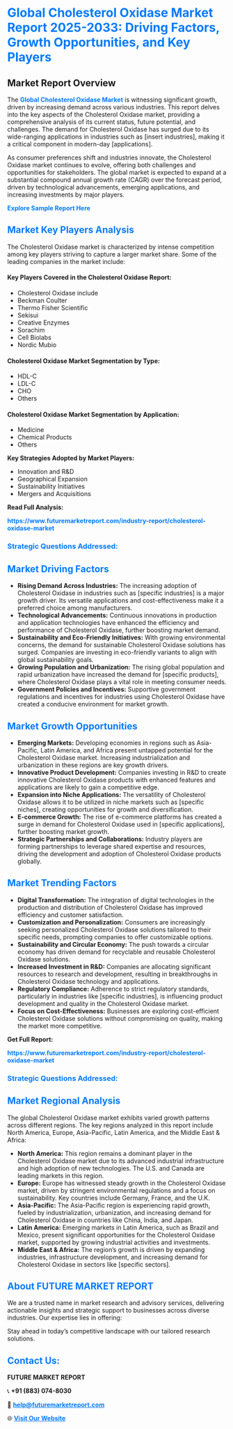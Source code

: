 <h1 style="color: #007BFF;">Global Cholesterol Oxidase Market Report 2025-2033: Driving Factors, Growth Opportunities, and Key Players</h1>

<section id="overview">
<h2>Market Report Overview</h2>
<p>The <a href="https://www.futuremarketreport.com/industry-report/cholesterol-oxidase-market" style="color: #007BFF; text-decoration: none;"><strong>Global Cholesterol Oxidase Market</strong></a> is witnessing significant growth, driven by increasing demand across various industries. This report delves into the key aspects of the Cholesterol Oxidase market, providing a comprehensive analysis of its current status, future potential, and challenges. The demand for Cholesterol Oxidase has surged due to its wide-ranging applications in industries such as [insert industries], making it a critical component in modern-day [applications].</p>
<p>As consumer preferences shift and industries innovate, the Cholesterol Oxidase market continues to evolve, offering both challenges and opportunities for stakeholders. The global market is expected to expand at a substantial compound annual growth rate (CAGR) over the forecast period, driven by technological advancements, emerging applications, and increasing investments by major players.</p>
</section>

<section id="overview">
<p><a href="https://www.futuremarketreport.com/request-sample/reportId=97307" style="color: #007BFF; text-decoration: none;"><strong>Explore Sample Report Here</strong></a></p>
</section>

<section id="key-players">
<h2 style="color: #007BFF;">Market Key Players Analysis</h2>
<p>The Cholesterol Oxidase market is characterized by intense competition among key players striving to capture a larger market share. Some of the leading companies in the market include:</p>
<h4>Key Players Covered in the Cholesterol Oxidase Report:</h4>
<ul><li>Cholesterol Oxidase include</li><li>Beckman Coulter</li><li>Thermo Fisher Scientific</li><li>Sekisui</li><li>Creative Enzymes</li><li>Sorachim</li><li>Cell Biolabs</li><li>Nordic Mubio</li></ul>
<h4>Cholesterol Oxidase Market Segmentation by Type:</h4>
<ul><li>HDL-C</li><li>LDL-C</li><li>CHO</li><li>Others</li></ul>

<h4>Cholesterol Oxidase Market Segmentation by Application:</h4>
<ul><li>Medicine</li><li>Chemical Products</li><li>Others</li></ul>
<p><strong>Key Strategies Adopted by Market Players:</strong></p>
<ul>
<li>Innovation and R&D</li>
<li>Geographical Expansion</li>
<li>Sustainability Initiatives</li>
<li>Mergers and Acquisitions</li>
</ul>
</section>

<section>
<p><strong>Read Full Analysis: </strong></p><a href="https://www.futuremarketreport.com/industry-report/cholesterol-oxidase-market" style="color: #007BFF; text-decoration: none;"><strong>https://www.futuremarketreport.com/industry-report/cholesterol-oxidase-market</strong></a>
<h3 style="color: #007BFF;">Strategic Questions Addressed:</h3>
</section>

<section id="driving-factors">
<h2 style="color: #007BFF;">Market Driving Factors</h2>
<ul>
<li><strong>Rising Demand Across Industries:</strong> The increasing adoption of Cholesterol Oxidase in industries such as [specific industries] is a major growth driver. Its versatile applications and cost-effectiveness make it a preferred choice among manufacturers.</li>
<li><strong>Technological Advancements:</strong> Continuous innovations in production and application technologies have enhanced the efficiency and performance of Cholesterol Oxidase, further boosting market demand.</li>
<li><strong>Sustainability and Eco-Friendly Initiatives:</strong> With growing environmental concerns, the demand for sustainable Cholesterol Oxidase solutions has surged. Companies are investing in eco-friendly variants to align with global sustainability goals.</li>
<li><strong>Growing Population and Urbanization:</strong> The rising global population and rapid urbanization have increased the demand for [specific products], where Cholesterol Oxidase plays a vital role in meeting consumer needs.</li>
<li><strong>Government Policies and Incentives:</strong> Supportive government regulations and incentives for industries using Cholesterol Oxidase have created a conducive environment for market growth.</li>
</ul>
</section>

<section id="growth-opportunities">
<h2 style="color: #007BFF;">Market Growth Opportunities</h2>
<ul>
<li><strong>Emerging Markets:</strong> Developing economies in regions such as Asia-Pacific, Latin America, and Africa present untapped potential for the Cholesterol Oxidase market. Increasing industrialization and urbanization in these regions are key growth drivers.</li>
<li><strong>Innovative Product Development:</strong> Companies investing in R&D to create innovative Cholesterol Oxidase products with enhanced features and applications are likely to gain a competitive edge.</li>
<li><strong>Expansion into Niche Applications:</strong> The versatility of Cholesterol Oxidase allows it to be utilized in niche markets such as [specific niches], creating opportunities for growth and diversification.</li>
<li><strong>E-commerce Growth:</strong> The rise of e-commerce platforms has created a surge in demand for Cholesterol Oxidase used in [specific applications], further boosting market growth.</li>
<li><strong>Strategic Partnerships and Collaborations:</strong> Industry players are forming partnerships to leverage shared expertise and resources, driving the development and adoption of Cholesterol Oxidase products globally.</li>
</ul>
</section>

<section id="trending-factors">
<h2 style="color: #007BFF;">Market Trending Factors</h2>
<ul>
<li><strong>Digital Transformation:</strong> The integration of digital technologies in the production and distribution of Cholesterol Oxidase has improved efficiency and customer satisfaction.</li>
<li><strong>Customization and Personalization:</strong> Consumers are increasingly seeking personalized Cholesterol Oxidase solutions tailored to their specific needs, prompting companies to offer customizable options.</li>
<li><strong>Sustainability and Circular Economy:</strong> The push towards a circular economy has driven demand for recyclable and reusable Cholesterol Oxidase solutions.</li>
<li><strong>Increased Investment in R&D:</strong> Companies are allocating significant resources to research and development, resulting in breakthroughs in Cholesterol Oxidase technology and applications.</li>
<li><strong>Regulatory Compliance:</strong> Adherence to strict regulatory standards, particularly in industries like [specific industries], is influencing product development and quality in the Cholesterol Oxidase market.</li>
<li><strong>Focus on Cost-Effectiveness:</strong> Businesses are exploring cost-efficient Cholesterol Oxidase solutions without compromising on quality, making the market more competitive.</li>
</ul>
</section>

<section>
<p><strong>Get Full Report: </strong></p><a href="https://www.futuremarketreport.com/industry-report/cholesterol-oxidase-market" style="color: #007BFF; text-decoration: none;"><strong>https://www.futuremarketreport.com/industry-report/cholesterol-oxidase-market</strong></a>
<h3 style="color: #007BFF;">Strategic Questions Addressed:</h3>
</section>


<section id="regional-analysis">
<h2 style="color: #007BFF;">Market Regional Analysis</h2>
<p>The global Cholesterol Oxidase market exhibits varied growth patterns across different regions. The key regions analyzed in this report include North America, Europe, Asia-Pacific, Latin America, and the Middle East & Africa:</p>
<ul>
<li><strong>North America:</strong> This region remains a dominant player in the Cholesterol Oxidase market due to its advanced industrial infrastructure and high adoption of new technologies. The U.S. and Canada are leading markets in this region.</li>
<li><strong>Europe:</strong> Europe has witnessed steady growth in the Cholesterol Oxidase market, driven by stringent environmental regulations and a focus on sustainability. Key countries include Germany, France, and the U.K.</li>
<li><strong>Asia-Pacific:</strong> The Asia-Pacific region is experiencing rapid growth, fueled by industrialization, urbanization, and increasing demand for Cholesterol Oxidase in countries like China, India, and Japan.</li>
<li><strong>Latin America:</strong> Emerging markets in Latin America, such as Brazil and Mexico, present significant opportunities for the Cholesterol Oxidase market, supported by growing industrial activities and investments.</li>
<li><strong>Middle East & Africa:</strong> The region’s growth is driven by expanding industries, infrastructure development, and increasing demand for Cholesterol Oxidase in sectors like [specific sectors].</li>
</ul>
</section>

<footer>
<h2 style="color: #007BFF;">About FUTURE MARKET REPORT</h2>
<p>We are a trusted name in market research and advisory services, delivering actionable insights and strategic support to businesses across diverse industries. Our expertise lies in offering:</p>

<p>Stay ahead in today’s competitive landscape with our tailored research solutions.</p>

<h2 style="color: #007BFF;">Contact Us:</h2>
<p><strong>FUTURE MARKET REPORT</strong></p>
<p>📞 <strong>+91 (883) 074-8030</strong></p>
<p>📧 <strong><a href="mailto:help@futuremarketreport.com" style="color: #007BFF;">help@futuremarketreport.com</a></strong></p>
<p>🌐 <strong><a href="https://www.futuremarketreport.com/" style="color: #007BFF;">Visit Our Website</a></strong></p>
</footer>